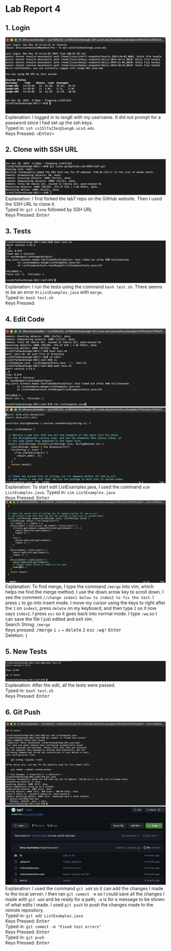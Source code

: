 # Lab Report 4  
## 1. Login  
![Image](Login.png)  
Explanation: I logged in to ieng6 with my username. It did not prompt for a password since I had set up the ssh keys.  
Typed in: `ssh cs15lfa23ez@ieng6.ucsd.edu`  
Keys Pressed: <kbd>`<`Enter`>`</kbd>  
## 2. Clone with SSH URL  
![Image](Clone.png)  
Explanation: I first forked the lab7 repo on the GitHub website. Then I used the SSH URL to clone it.    
Typed in: `git clone` followed by SSH URL  
Keys Pressed: <kbd>Enter</kbd>  
## 3. Tests  
![Image](Tests.png)  
Explanation: I run the tests using the command `bash test.sh`. There seems to be an error in `ListExamples.java` with `merge`.    
Typed in: `bash test.sh`  
Keys Pressed: <kbd><Enter></kbd>  
## 4. Edit Code  
![Image](vim_open.png)  
![Image](vim_opened.png)  
Explanation: To start edit ListExamples.java, I used the command `vim ListExamples.java`.
Typed in: `vim ListExamples.java`  
Keys Pressed: <kbd>Enter</kbd>  
  ![Image](fix_error.png)  
Explanation: To find merge, I type the command `/merge` into vim, which helps me find the merge method. I use the down arrow key to scroll down. I see the comment `//change index1 below to index2 to fix the test`. I press `i` to go into insert mode. I move my cursor using the keys to right after the `1` on `index1`, press `delete` on my keyboard, and then type `2` so it now says `index2`. I press `esc` so it goes back into normal mode. I type `:wq` so I can save the file I just edited and exit vim.  
Search String: `/merge`  
Keys pressed:  <kbd>/merge</kbd> <kbd>i</kbd> <kbd>↓</kbd> <kbd>→</kbd> <kbd>delete</kbd> <kbd>2</kbd> <kbd>esc</kbd> <kbd>:wq!</kbd> <kbd>Enter</kbd>  
Deletion: ```1```  

## 5. New Tests  
![Image](fixed_tests.png)  
Explanation: After the edit, all the tests were passed.    
Typed in: `bash test.sh`  
Keys Pressed: <kbd>Enter</kbd>  

## 6. Git Push  
![Image](gitpush.png)  
![Image](github_web.png)  
Explanation:  I used the command `git add` so it can add the changes I made to the local server. I then ran `git commit -m` so I could save all the changes I made with `git add` and be ready for a path; `-m` is for a message to be shown of what edits I made. I used `git push` to push the changes made to the remote repository.  
Typed in: `git add ListExamples.java`  
Keys Pressed: <kbd>Enter</kbd>  
Typed in: `git commit -m "Fixed test errors"`  
Keys Pressed: <kbd>Enter</kbd>  
Typed in: `git push`  
Keys Pressed: <kbd>Enter</kbd>  
